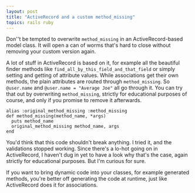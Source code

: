 ```yaml
---
layout: post
title: "ActiveRecord and a custom method_missing"
topics: rails ruby
---
```

Don''t be tempted to overwrite `method_missing` in an ActiveRecord-based model class. It will open a can of worms that's hard to close without removing your custom version again.

A lot of stuff in ActiveRecord is based on it, for example all the beautiful finder methods like `find_all_by_this_field_and_that_field` or simply setting and getting of attribute values. While associations get their own methods, the plain attributes are routed through `method_missing`. So `@user.name` and `@user.name = "Average Joe"` all go through it. You can try that out by overwriting `method_missing`, strictly for educational purposes of course, and only if you promise to remove it afterwards.

    alias :original_method_missing :method_missing
    def method_missing(method_name, *args)
      puts method_name
      original_method_missing method_name, args
    end

You'd think that this code shouldn't break anything. I tried it, and the validations stopped working. Since there's a lo-hot going on in ActiveRecord, I haven't dug in yet to have a look why that's the case, again strictly for educational purposes. But I'm curious for sure.

If you want to bring dynamic code into your classes, for example generated methods, you're better off generating the code at runtime, just like ActiveRecord does it for associations.